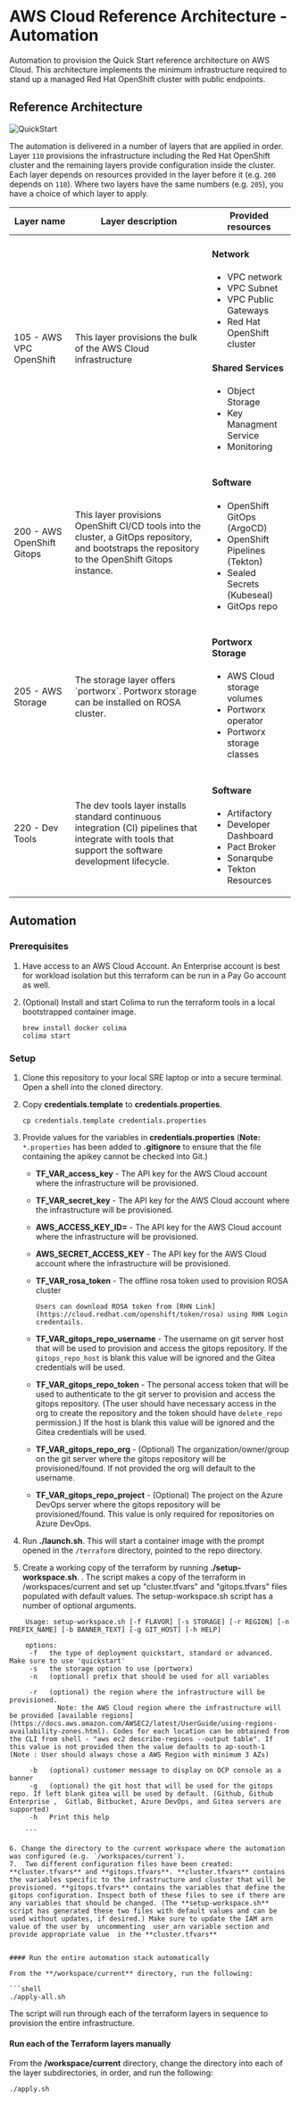 # AWS Cloud Reference Architecture - Automation

Automation to provision the Quick Start reference architecture on AWS Cloud. This architecture implements the minimum infrastructure required to stand up a managed Red Hat OpenShift cluster with public endpoints.

## Reference Architecture

![QuickStart](aws_quickstart_architecture.png)

The automation is delivered in a number of layers that are applied in order. Layer `110` provisions the infrastructure including the Red Hat OpenShift cluster and the remaining layers provide configuration inside the cluster. Each layer depends on resources provided in the layer before it (e.g. `200` depends on `110`). Where two layers have the same numbers (e.g. `205`), you have a choice of which layer to apply.

<table>
<thead>
<tr>
<th>Layer name</th>
<th>Layer description</th>
<th>Provided resources</th>
</tr>
</thead>
<tbody>
<tr>
<td>105 - AWS VPC OpenShift</td>
<td>This layer provisions the bulk of the AWS Cloud infrastructure</td>
<td>
<h4>Network</h4>
<ul>
<li>VPC network</li>
<li>VPC Subnet</li>
<li>VPC Public Gateways</li>
<li>Red Hat OpenShift cluster</li>
</ul>
<h4>Shared Services</h4>
<ul>
<li>Object Storage</li>
<li>Key Managment Service</li>
<li>Monitoring</li>
</ul>
<ul>
</ul>
</td>
</tr>
<tr>
<td>200 -  AWS OpenShift Gitops </td>
<td>This layer provisions OpenShift CI/CD tools into the cluster, a GitOps repository, and bootstraps the repository to the OpenShift Gitops instance.</td>
<td>
<h4>Software </h4>
<ul>
<li>OpenShift GitOps (ArgoCD)</li>
<li>OpenShift Pipelines (Tekton)</li>
<li>Sealed Secrets (Kubeseal)</li>
<li>GitOps repo</li>
</ul>
</td>
</tr>
<tr>
<td>205 - AWS Storage </td>
<td>The storage layer offers  `portworx`. Portworx storage can be installed on ROSA cluster.</td>
<td>
<h4>Portworx Storage</h4>
<ul>
<li>AWS Cloud storage volumes</li>
<li>Portworx operator</li>
<li>Portworx storage classes</li>
</ul>
</td>
</tr>
<tr>
<td>220 - Dev Tools </td>
<td>The dev tools layer installs standard continuous integration (CI) pipelines that integrate with tools that support the software development lifecycle.</td>
<td>
<h4>Software</h4>
<ul>
<li>Artifactory</li>
<li>Developer Dashboard</li>
<li>Pact Broker</li>
<li>Sonarqube</li>
<li>Tekton Resources</li>
</ul>
</td>
</tr>
</tbody>
</table>

## Automation

### Prerequisites

1. Have access to an AWS Cloud Account. An Enterprise account is best for workload isolation but this terraform can be run in a Pay Go account as well.

2. (Optional) Install and start Colima to run the terraform tools in a local bootstrapped container image.

    ```shell
    brew install docker colima
    colima start
    ```

### Setup

1. Clone this repository to your local SRE laptop or into a secure terminal. Open a shell into the cloned directory.
2. Copy **credentials.template** to **credentials.properties**.
    ```shell
    cp credentials.template credentials.properties
    ```
3. Provide values for the variables in **credentials.properties** (**Note:** `*.properties` has been added to **.gitignore** to ensure that the file containing the apikey cannot be checked into Git.)

    - **TF_VAR_access_key** - The API key for the AWS Cloud account where the infrastructure will be provisioned.
    - **TF_VAR_secret_key** - The API key for the AWS Cloud account where the infrastructure will be provisioned.
    - **AWS_ACCESS_KEY_ID=** - The API key for the AWS Cloud account where the infrastructure will be provisioned.
    - **AWS_SECRET_ACCESS_KEY** - The API key for the AWS Cloud account where the infrastructure will be provisioned.
    - **TF_VAR_rosa_token** - The offline rosa token used to provision  ROSA cluster
        ```
        Users can download ROSA token from [RHN Link](https://cloud.redhat.com/openshift/token/rosa) using RHN Login credentails.
        ```

    - **TF_VAR_gitops_repo_username** - The username on git server host that will be used to provision and access the gitops repository. If the `gitops_repo_host` is blank this value will be ignored and the Gitea credentials will be used.
    - **TF_VAR_gitops_repo_token** - The personal access token that will be used to authenticate to the git server to provision and access the gitops repository. (The user should have necessary access in the org to create the repository and the token should have `delete_repo` permission.) If the host is blank this value will be ignored and the Gitea credentials will be used.
    - **TF_VAR_gitops_repo_org** - (Optional) The organization/owner/group on the git server where the gitops repository will be provisioned/found. If not provided the org will default to the username.
    - **TF_VAR_gitops_repo_project** - (Optional) The project on the Azure DevOps server where the gitops repository will be provisioned/found. This value is only required for repositories on Azure DevOps.

4. Run **./launch.sh**. This will start a container image with the prompt opened in the `/terraform` directory, pointed to the repo directory.
5. Create a working copy of the terraform by running **./setup-workspace.sh**. . The script makes a copy of the terraform in /workspaces/current and set up "cluster.tfvars" and "gitops.tfvars" files populated with default values. The setup-workspace.sh script has a number of optional arguments.

```
    Usage: setup-workspace.sh [-f FLAVOR] [-s STORAGE] [-r REGION] [-n PREFIX_NAME] [-b BANNER_TEXT] [-g GIT_HOST] [-h HELP]
    
    options:
     -f   the type of deployment quickstart, standard or advanced. Make sure to use 'quickstart'
     -s   the storage option to use (portworx)
     -n   (optional) prefix that should be used for all variables

     -r   (optional) the region where the infrastructure will be provisioned. 
            Note: the AWS Cloud region where the infrastructure will be provided [available regions](https://docs.aws.amazon.com/AWSEC2/latest/UserGuide/using-regions-availability-zones.html). Codes for each location can be obtained from the CLI from shell - "aws ec2 describe-regions --output table". If this value is not provided then the value defaults to ap-south-1  (Note : User should always chose a AWS Region with minimum 3 AZs)
              
     -b   (optional) customer message to display on OCP console as a banner
     -g   (optional) the git host that will be used for the gitops repo. If left blank gitea will be used by default. (Github, Github Enterprise ,  Gitlab, Bitbucket, Azure DevOps, and Gitea servers are supported)
     -h   Print this help    

    ```

6. Change the directory to the current workspace where the automation was configured (e.g. `/workspaces/current`).
7.  Two different configuration files have been created: **cluster.tfvars** and **gitops.tfvars**. **cluster.tfvars** contains the variables specific to the infrastructure and cluster that will be provisioned. **gitops.tfvars** contains the variables that define the gitops configuration. Inspect both of these files to see if there are any variables that should be changed. (The **setup-workspace.sh** script has generated these two files with default values and can be used without updates, if desired.) Make sure to update the IAM arn value of the user by  uncommenting  user_arn variable section and provide appropriate value  in the **cluster.tfvars** 


#### Run the entire automation stack automatically

From the **/workspace/current** directory, run the following:

```shell
./apply-all.sh
```

The script will run through each of the terraform layers in sequence to provision the entire infrastructure.

#### Run each of the Terraform layers manually

From the **/workspace/current** directory, change the directory into each of the layer subdirectories, in order, and run the following:

```shell
./apply.sh
```

